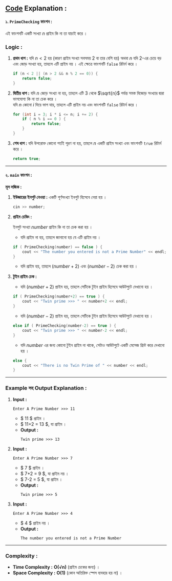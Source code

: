 ## **[Code]() Explanation :**

#### **১. `PrimeChecking` ফাংশন :**
এই ফাংশনটি একটি সংখ্যা $n$ প্রাইম কি না তা যাচাই করে ।  
### Logic  :  
1. **প্রথম ধাপ :** 
   যদি $n < 2$ হয় (কারণ প্রাইম সংখ্যা সবসময় $2$ বা তার বেশি হয়) অথবা $n$ যদি $2$-এর চেয়ে বড় এবং জোড় সংখ্যা হয়, তাহলে এটি প্রাইম নয় । এই ক্ষেত্রে ফাংশনটি `false` রিটার্ন করে ।
   ```cpp
   if (n < 2 || (n > 2 && n % 2 == 0)) {
       return false;
   }
   ```
2. **দ্বিতীয় ধাপ :** 
   যদি $n$ জোড় সংখ্যা না হয়, তাহলে এটি $3$ থেকে $\sqrt{n}$ পর্যন্ত সমস্ত বিজোড় সংখ্যার দ্বারা ভাগযোগ্য কি না তা চেক করে ।  
   যদি $n$ কোনো $i$ দিয়ে ভাগ যায়, তাহলে এটি প্রাইম নয় এবং ফাংশনটি `false` রিটার্ন করে ।
   ```cpp
   for (int i = 3; i * i <= n; i += 2) {
       if ( n % i == 0 ) {
           return false;
       }
   }
   ```
3. **শেষ ধাপ :** 
   যদি উপরোক্ত কোনো শর্তই পূরণ না হয়, তাহলে $n$ একটি প্রাইম সংখ্যা এবং ফাংশনটি `true` রিটার্ন করে ।
   ```cpp
   return true;
   ```

---

#### **২. `main` ফাংশন :**
**মূল লজিক :**
1. **ইউজারের ইনপুট নেওয়া :**
   একটি পূর্ণসংখ্যা ইনপুট হিসেবে নেয়া হয় ।
   ```cpp
   cin >> number;
   ```

2. **প্রাইম চেকিং :**  

   ইনপুট সংখ্যা $number$ প্রাইম কি না তা চেক করা হয় ।  
   - যদি প্রাইম না হয়, তাহলে জানানো হয় যে এটি প্রাইম নয় ।
   ```cpp
   if ( PrimeChecking(number) == false ) {
       cout << "The number you entered is not a Prime Number" << endl;
   }
   ```
   - যদি প্রাইম হয়, তাহলে $(number+2)$ এবং $(number-2)$ চেক করা হয় ।

3. **টুইন প্রাইম চেক :**  
   - যদি $(number+2)$ প্রাইম হয়, তাহলে সেটিকে টুইন প্রাইম হিসেবে আউটপুটে দেখানো হয় ।
   ```cpp
   if ( PrimeChecking(number+2) == true ) {
       cout << "Twin prime >>> " << number+2 << endl;
   }
   ```
   - যদি $(number-2)$ প্রাইম হয়, তাহলে সেটিকে টুইন প্রাইম হিসেবে আউটপুটে দেখানো হয় ।
   ```cpp
   else if ( PrimeChecking(number-2) == true ) {
       cout << "Twin prime >>> " << number-2 << endl;
   }
   ```
   - যদি $number$ এর জন্য কোনো টুইন প্রাইম না থাকে, সেটাও আউটপুটে একটি মেসেজ প্রিন্ট করে দেখানো হয় ।
   ```cpp
   else {
       cout << "There is no Twin Prime of " << number << endl;
   }
   ```

---

### **Example সহ Output Explanation :**

1. **Input :**  
   ``` 
   Enter A Prime Number >>> 11
   ```
   - $ 11 $ প্রাইম ।  
   - $ 11+2 = 13 $, যা প্রাইম ।  
   - **Output :**  
     ```
     Twin prime >>> 13
     ```

2. **Input :**  
   ```
   Enter A Prime Number >>> 7
   ```
   - $ 7 $ প্রাইম ।  
   - $ 7+2 = 9 $, যা প্রাইম নয় ।  
   - $ 7-2 = 5 $, যা প্রাইম ।  
   - **Output :**  
     ```
     Twin prime >>> 5
     ```

3. **Input :**  
   ```
   Enter A Prime Number >>> 4
   ```
   - $ 4 $ প্রাইম নয় ।  
   - **Output :**  
     ```
     The number you entered is not a Prime Number
     ```

---

### **Complexity :**
- **Time Complexity :** **O(√n)** (প্রাইম চেকের জন্য) ।
- **Space Complexity :** **O(1)** (কোন অতিরিক্ত স্পেস ব্যবহার হয় না) ।